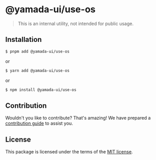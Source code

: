 # @yamada-ui/use-os

> This is an internal utility, not intended for public usage.

## Installation

```sh
$ pnpm add @yamada-ui/use-os
```

or

```sh
$ yarn add @yamada-ui/use-os
```

or

```sh
$ npm install @yamada-ui/use-os
```

## Contribution

Wouldn't you like to contribute? That's amazing! We have prepared a [contribution guide](https://github.com/yamada-ui/yamada-ui/blob/main/CONTRIBUTING.md) to assist you.

## License

This package is licensed under the terms of the
[MIT license](https://github.com/yamada-ui/yamada-ui/blob/main/LICENSE).
